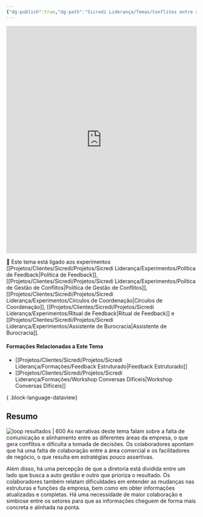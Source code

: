 ```yaml
---
{"dg-publish":true,"dg-path":"Sicredi Liderança/Temas/Conflitos entre áreas.md","permalink":"/Sicredi Liderança/Temas/Conflitos entre áreas/"}
---
```


<iframe src="https://embed.kumu.io/185807d913d7384da64796c827260a33" width="100%" height="600" frameborder="0"></iframe>

🔗 Este tema está ligado aos experimentos [[Projetos/Clientes/Sicredi/Projetos/Sicredi Liderança/Experimentos/Política de Feedback\|Política de Feedback]], [[Projetos/Clientes/Sicredi/Projetos/Sicredi Liderança/Experimentos/Política de Gestão de Conflitos\|Política de Gestão de Conflitos]], [[Projetos/Clientes/Sicredi/Projetos/Sicredi Liderança/Experimentos/Círculos de Coordenação\|Círculos de Coordenação]], [[Projetos/Clientes/Sicredi/Projetos/Sicredi Liderança/Experimentos/Ritual de Feedback\|Ritual de Feedback]] e [[Projetos/Clientes/Sicredi/Projetos/Sicredi Liderança/Experimentos/Assistente de Burocracia\|Assistente de Burocracia]].

#### Formações Relacionadas a Este Tema
- [[Projetos/Clientes/Sicredi/Projetos/Sicredi Liderança/Formações/Feedback Estruturado\|Feedback Estruturado]]
- [[Projetos/Clientes/Sicredi/Projetos/Sicredi Liderança/Formações/Workshop Conversas Difíceis\|Workshop Conversas Difíceis]]

{ .block-language-dataview}


## Resumo

![loop resultados | 600 ](https://scrdmapa.netlify.app/img/conflitos_entre_areas.png)
As narrativas deste tema falam sobre a falta de comunicação e alinhamento entre as diferentes áreas da empresa, o que gera conflitos e dificulta a tomada de decisões. Os colaboradores apontam que há uma falta de colaboração entre a área comercial e os facilitadores de negócio, o que resulta em estratégias pouco assertivas. 

Além disso, há uma percepção de que a diretoria está dividida entre um lado que busca a auto gestão e outro que prioriza o resultado. Os colaboradores também relatam dificuldades em entender as mudanças nas estruturas e funções da empresa, bem como em obter informações atualizadas e completas. Há uma necessidade de maior colaboração e simbiose entre os setores para que as informações cheguem de forma mais concreta e alinhada na ponta. 
